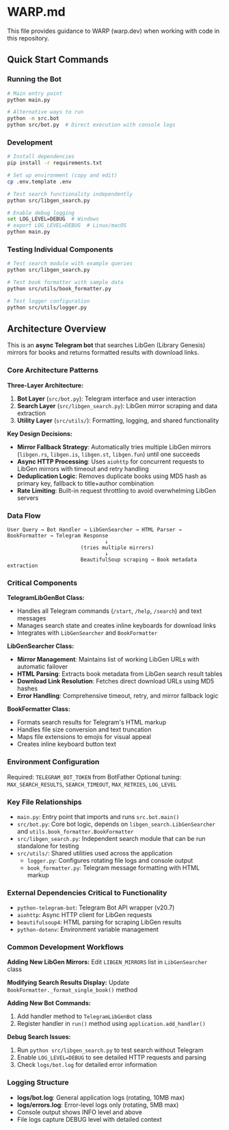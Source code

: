 # WARP.md

This file provides guidance to WARP (warp.dev) when working with code in this repository.

## Quick Start Commands

### Running the Bot
```bash
# Main entry point
python main.py

# Alternative ways to run
python -m src.bot
python src/bot.py  # Direct execution with console logs
```

### Development
```bash
# Install dependencies
pip install -r requirements.txt

# Set up environment (copy and edit)
cp .env.template .env

# Test search functionality independently
python src/libgen_search.py

# Enable debug logging
set LOG_LEVEL=DEBUG  # Windows
# export LOG_LEVEL=DEBUG  # Linux/macOS
python main.py
```

### Testing Individual Components
```bash
# Test search module with example queries
python src/libgen_search.py

# Test book formatter with sample data
python src/utils/book_formatter.py

# Test logger configuration
python src/utils/logger.py
```

## Architecture Overview

This is an **async Telegram bot** that searches LibGen (Library Genesis) mirrors for books and returns formatted results with download links.

### Core Architecture Patterns

**Three-Layer Architecture:**
1. **Bot Layer** (`src/bot.py`): Telegram interface and user interaction
2. **Search Layer** (`src/libgen_search.py`): LibGen mirror scraping and data extraction  
3. **Utility Layer** (`src/utils/`): Formatting, logging, and shared functionality

**Key Design Decisions:**
- **Mirror Fallback Strategy**: Automatically tries multiple LibGen mirrors (`libgen.rs`, `libgen.is`, `libgen.st`, `libgen.fun`) until one succeeds
- **Async HTTP Processing**: Uses `aiohttp` for concurrent requests to LibGen mirrors with timeout and retry handling
- **Deduplication Logic**: Removes duplicate books using MD5 hash as primary key, fallback to title+author combination
- **Rate Limiting**: Built-in request throttling to avoid overwhelming LibGen servers

### Data Flow
```
User Query → Bot Handler → LibGenSearcher → HTML Parser → BookFormatter → Telegram Response
                                ↓
                        (tries multiple mirrors)
                                ↓  
                        BeautifulSoup scraping → Book metadata extraction
```

### Critical Components

**TelegramLibGenBot Class:**
- Handles all Telegram commands (`/start`, `/help`, `/search`) and text messages
- Manages search state and creates inline keyboards for download links
- Integrates with `LibGenSearcher` and `BookFormatter`

**LibGenSearcher Class:**
- **Mirror Management**: Maintains list of working LibGen URLs with automatic failover
- **HTML Parsing**: Extracts book metadata from LibGen search result tables
- **Download Link Resolution**: Fetches direct download URLs using MD5 hashes
- **Error Handling**: Comprehensive timeout, retry, and mirror fallback logic

**BookFormatter Class:**
- Formats search results for Telegram's HTML markup
- Handles file size conversion and text truncation
- Maps file extensions to emojis for visual appeal
- Creates inline keyboard button text

### Environment Configuration

Required: `TELEGRAM_BOT_TOKEN` from BotFather
Optional tuning: `MAX_SEARCH_RESULTS`, `SEARCH_TIMEOUT`, `MAX_RETRIES`, `LOG_LEVEL`

### Key File Relationships

- `main.py`: Entry point that imports and runs `src.bot.main()`
- `src/bot.py`: Core bot logic, depends on `libgen_search.LibGenSearcher` and `utils.book_formatter.BookFormatter`
- `src/libgen_search.py`: Independent search module that can be run standalone for testing
- `src/utils/`: Shared utilities used across the application
  - `logger.py`: Configures rotating file logs and console output
  - `book_formatter.py`: Telegram message formatting with HTML markup

### External Dependencies Critical to Functionality
- `python-telegram-bot`: Telegram Bot API wrapper (v20.7)
- `aiohttp`: Async HTTP client for LibGen requests  
- `beautifulsoup4`: HTML parsing for scraping LibGen results
- `python-dotenv`: Environment variable management

### Common Development Workflows

**Adding New LibGen Mirrors:**
Edit `LIBGEN_MIRRORS` list in `LibGenSearcher` class

**Modifying Search Results Display:**
Update `BookFormatter._format_single_book()` method

**Adding New Bot Commands:**
1. Add handler method to `TelegramLibGenBot` class
2. Register handler in `run()` method using `application.add_handler()`

**Debug Search Issues:**
1. Run `python src/libgen_search.py` to test search without Telegram
2. Enable `LOG_LEVEL=DEBUG` to see detailed HTTP requests and parsing
3. Check `logs/bot.log` for detailed error information

### Logging Structure
- **logs/bot.log**: General application logs (rotating, 10MB max)
- **logs/errors.log**: Error-level logs only (rotating, 5MB max)
- Console output shows INFO level and above
- File logs capture DEBUG level with detailed context
